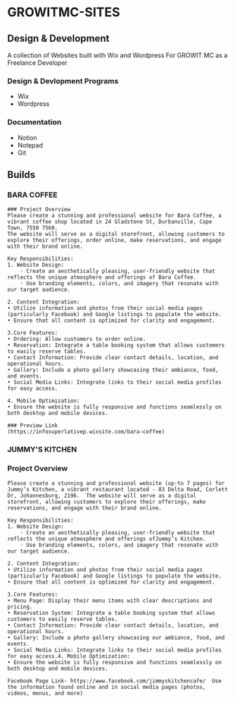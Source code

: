 # GROWITMC-SITES

## Design & Development
A collection of Websites built with Wix and Wordpress For GROWIT MC as a Freelance Developer

### Design & Devlopment Programs
 - Wix
 - Wordpress
### Documentation
 - Notion
 - Notepad
 - Git

## Builds
 ### BARA COFFEE
    ### Project Overview
    Please create a stunning and professional website for Bara Coffee, a vibrant coffee shop located in 24 Gladstone St, Durbanville, Cape Town, 7550 7560. 
    The website will serve as a digital storefront, allowing customers to explore their offerings, order online, make reservations, and engage with their brand online.
    
    Key Responsibilities:
    1. Website Design:
        ◦ Create an aesthetically pleasing, user-friendly website that reflects the unique atmosphere and offerings of Bara Coffee.
        ◦ Use branding elements, colors, and imagery that resonate with our target audience.  
    
    2. Content Integration:
    • Utilize information and photos from their social media pages (particularly Facebook) and Google listings to populate the website.
    • Ensure that all content is optimized for clarity and engagement.  
    
    3.Core Features:
    • Ordering: Allow customers to order online.
    • Reservation: Integrate a table booking system that allows customers to easily reserve tables.
    • Contact Information: Provide clear contact details, location, and operational hours.
    • Gallery: Include a photo gallery showcasing their ambiance, food, and events.
    • Social Media Links: Integrate links to their social media profiles for easy access.  
    
    4. Mobile Optimization:
    • Ensure the website is fully responsive and functions seamlessly on both desktop and mobile devices.

    ### Preview Link
    (https://infosuperlativep.wixsite.com/bara-coffee)
    
 ### JUMMY'S KITCHEN
  ### Project Overview
    Please create a stunning and professional website (up-to 7 pages) for Jummy’s Kitchen, a vibrant restaurant located - 83 Delta Road, Corlett Dr, Johannesburg, 2196.  The website will serve as a digital storefront, allowing customers to explore their offerings, make reservations, and engage with their brand online.
   
    Key Responsibilities:
    1. Website Design:
        ◦ Create an aesthetically pleasing, user-friendly website that reflects the unique atmosphere and offerings ofJummy’s Kitchen.
        ◦ Use branding elements, colors, and imagery that resonate with our target audience.
    
    2. Content Integration:
    • Utilize information and photos from their social media pages (particularly Facebook) and Google listings to populate the website.
    • Ensure that all content is optimized for clarity and engagement.
    
    3.Core Features:
    • Menu Page: Display their menu items with clear descriptions and pricing.
    • Reservation System: Integrate a table booking system that allows customers to easily reserve tables.
    • Contact Information: Provide clear contact details, location, and operational hours.
    • Gallery: Include a photo gallery showcasing our ambiance, food, and events.
    • Social Media Links: Integrate links to their social media profiles for easy access.4. Mobile Optimization:
    • Ensure the website is fully responsive and functions seamlessly on both desktop and mobile devices.
    
    Facebook Page Link- https://www.facebook.com/jimmyskitchencafe/  Use the information found online and in social media pages (photos, videos, menus, and more)
